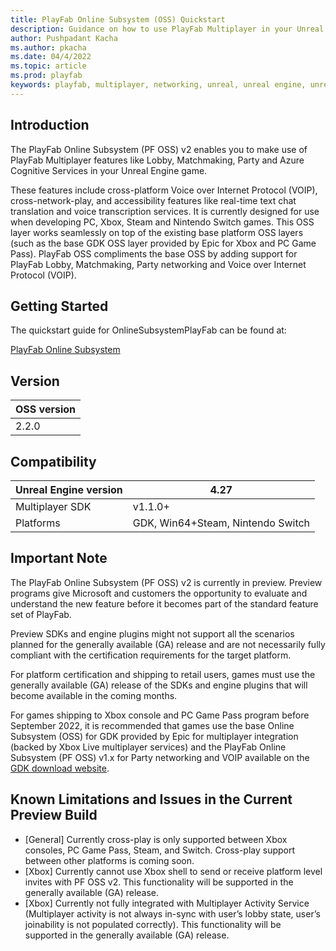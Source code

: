 ```yaml
---
title: PlayFab Online Subsystem (OSS) Quickstart
description: Guidance on how to use PlayFab Multiplayer in your Unreal Engine 4 Project.
author: Pushpadant Kacha
ms.author: pkacha
ms.date: 04/4/2022
ms.topic: article
ms.prod: playfab
keywords: playfab, multiplayer, networking, unreal, unreal engine, unreal engine 4, middleware
---
```


## Introduction

The PlayFab Online Subsystem (PF OSS) v2 enables you to make use of PlayFab Multiplayer features like Lobby, Matchmaking, Party and Azure Cognitive Services in your Unreal Engine game.

These features include cross-platform Voice over Internet Protocol (VOIP), cross-network-play, and accessibility features like real-time text chat translation and voice transcription services. It is currently designed for use when developing PC, Xbox, Steam and Nintendo Switch games. This OSS layer works seamlessly on top of the existing base platform OSS layers (such as the base GDK OSS layer provided by Epic for Xbox and PC Game Pass). PlayFab OSS compliments the base OSS by adding support for PlayFab Lobby, Matchmaking, Party networking and Voice over Internet Protocol (VOIP).

## Getting Started

The quickstart guide for OnlineSubsystemPlayFab can be found at:

[PlayFab Online Subsystem](https://docs.microsoft.com/gaming/playfab/features/multiplayer/networking/party-unreal-engine-oss-quickstart)

## Version

|OSS version
|-|
|2.2.0

## Compatibility

|Unreal Engine version|4.27|
|-|-|
Multiplayer SDK|v1.1.0+
Platforms|GDK, Win64+Steam, Nintendo Switch

## Important Note

The PlayFab Online Subsystem (PF OSS) v2 is currently in preview. Preview programs give Microsoft and customers the opportunity to evaluate and understand the new feature before it becomes part of the standard feature set of PlayFab.

Preview SDKs and engine plugins might not support all the scenarios planned for the  generally available (GA) release and are not necessarily fully compliant with the certification requirements for the target platform.

For platform certification and shipping to retail users, games must use the generally available (GA) release of the SDKs and engine plugins that will become available in the coming months.

For games shipping to Xbox console and PC Game Pass program before September 2022, it is recommended that games use the base Online Subsystem (OSS) for GDK provided by Epic for multiplayer integration (backed by Xbox Live multiplayer services) and the PlayFab Online Subsystem (PF OSS) v1.x for Party networking and VOIP available on the [GDK download website](https://aka.ms/gdkdl).

## Known Limitations and Issues in the Current Preview Build

- [General] Currently cross-play is only supported between Xbox consoles, PC Game Pass, Steam, and Switch.  Cross-play support between other platforms is coming soon.
- [Xbox] Currently cannot use Xbox shell to send or receive platform level invites with PF OSS v2. This functionality will be supported in the generally available (GA) release.
- [Xbox] Currently not fully integrated with Multiplayer Activity Service (Multiplayer activity is not always in-sync with user’s lobby state, user’s joinability is not populated correctly). This functionality will be supported in the generally available (GA) release.
